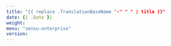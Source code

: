 ```yaml
---
title: "{{ replace .TranslationBaseName "-" " " | title }}"
date: {{ .Date }}
weight:
menu: "sensu-enterprise"
version: 
---
```


